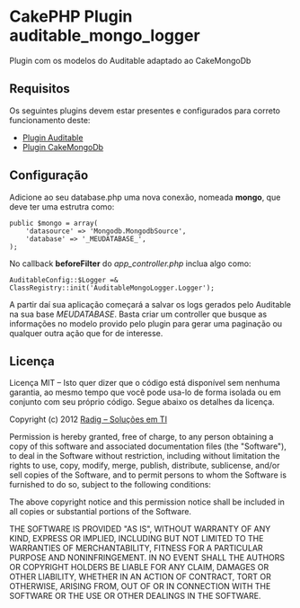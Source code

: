 CakePHP Plugin auditable_mongo_logger
=====================================

Plugin com os modelos do Auditable adaptado ao CakeMongoDb

Requisitos
----------

Os seguintes plugins devem estar presentes e configurados para
correto funcionamento deste:

* [Plugin Auditable](https://github.com/radig/auditable)
* [Plugin CakeMongoDb](https://github.com/ichikaway/cakephp-mongodb)

Configuração
------------

Adicione ao seu database.php uma nova conexão, nomeada **mongo**, que
deve ter uma estrutra como:

    public $mongo = array(
        'datasource' => 'Mongodb.MongodbSource',
        'database' => '_MEUDATABASE_',
    );

No callback **beforeFilter** do *app_controller.php* inclua algo como:

    AuditableConfig::$Logger =& ClassRegistry::init('AuditableMongoLogger.Logger');

A partir daí sua aplicação começará a salvar os logs gerados pelo Auditable na sua
base _MEUDATABASE_. Basta criar um controller que busque as informações no modelo
provido pelo plugin para gerar uma paginação ou qualquer outra ação que for de interesse.

Licença
-------

Licença MIT – Isto quer dizer que o código está disponível sem nenhuma garantia, ao mesmo tempo que você pode usa-lo de forma isolada ou em conjunto com seu próprio código.
Segue abaixo os detalhes da licença.

Copyright (c) 2012 [Radig – Soluções em TI](http://radig.com.br)

Permission is hereby granted, free of charge, to any person obtaining a copy of this software and associated documentation files (the "Software"), to deal in the Software without restriction, including without limitation the rights to use, copy, modify, merge, publish, distribute, sublicense, and/or sell copies of the Software, and to permit persons to whom the Software is furnished to do so, subject to the following conditions:

The above copyright notice and this permission notice shall be included in all copies or substantial portions of the Software.

THE SOFTWARE IS PROVIDED "AS IS", WITHOUT WARRANTY OF ANY KIND, EXPRESS OR IMPLIED, INCLUDING BUT NOT LIMITED TO THE WARRANTIES OF MERCHANTABILITY, FITNESS FOR A PARTICULAR PURPOSE AND NONINFRINGEMENT. IN NO EVENT SHALL THE AUTHORS OR COPYRIGHT HOLDERS BE LIABLE FOR ANY CLAIM, DAMAGES OR OTHER LIABILITY, WHETHER IN AN ACTION OF CONTRACT, TORT OR OTHERWISE, ARISING FROM, OUT OF OR IN CONNECTION WITH THE SOFTWARE OR THE USE OR OTHER DEALINGS IN THE SOFTWARE.